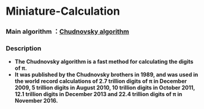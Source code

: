 # Miniature-Calculation
### Main algorithm ：[Chudnovsky algorithm](https://en.wikipedia.org/wiki/Chudnovsky_algorithm)

### Description
- **The Chudnovsky algorithm is a fast method for calculating the digits of π.** 
- **It was published by the Chudnovsky brothers in 1989, and was used in the world record calculations of 2.7 trillion digits of π in December 2009, 5 trillion digits in August 2010, 10 trillion digits in October 2011, 12.1 trillion digits in December 2013 and 22.4 trillion digits of π in November 2016.** 

